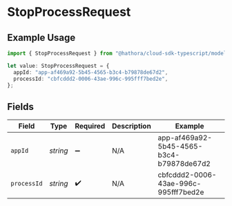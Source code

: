 # StopProcessRequest

## Example Usage

```typescript
import { StopProcessRequest } from "@hathora/cloud-sdk-typescript/models/operations";

let value: StopProcessRequest = {
  appId: "app-af469a92-5b45-4565-b3c4-b79878de67d2",
  processId: "cbfcddd2-0006-43ae-996c-995fff7bed2e",
};
```

## Fields

| Field                                    | Type                                     | Required                                 | Description                              | Example                                  |
| ---------------------------------------- | ---------------------------------------- | ---------------------------------------- | ---------------------------------------- | ---------------------------------------- |
| `appId`                                  | *string*                                 | :heavy_minus_sign:                       | N/A                                      | app-af469a92-5b45-4565-b3c4-b79878de67d2 |
| `processId`                              | *string*                                 | :heavy_check_mark:                       | N/A                                      | cbfcddd2-0006-43ae-996c-995fff7bed2e     |